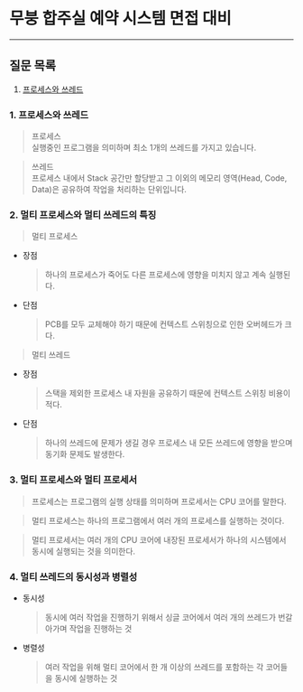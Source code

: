 # 무붕 합주실 예약 시스템 면접 대비

---

## 질문 목록

1. [프로세스와 쓰레드](#1-프로세스와-쓰레드)

### 1. 프로세스와 쓰레드

> 프로세스  
> 실행중인 프로그램을 의미하며 최소 1개의 쓰레드를 가지고 있습니다.

> 쓰레드  
> 프로세스 내에서 Stack 공간만 할당받고 그 이외의 메모리 영역(Head, Code, Data)은 공유하여 작업을 처리하는 단위입니다.

### 2. 멀티 프로세스와 멀티 쓰레드의 특징

> 멀티 프로세스

- 장점
  > 하나의 프로세스가 죽어도 다른 프로세스에 영향을 미치지 않고 계속 실행된다.
- 단점
  > PCB를 모두 교체해야 하기 때문에 컨텍스트 스위칭으로 인한 오버헤드가 크다.

> 멀티 쓰레드

- 장점
  > 스택을 제외한 프로세스 내 자원을 공유하기 때문에 컨텍스트 스위칭 비용이 적다.
- 단점
  > 하나의 쓰레드에 문제가 생길 경우 프로세스 내 모든 쓰레드에 영향을 받으며 동기화 문제도 발생한다.

### 3. 멀티 프로세스와 멀티 프로세서

> 프로세스는 프로그램의 실행 상태를 의미하며 프로세서는 CPU 코어를 말한다.

> 멀티 프로세스는 하나의 프로그램에서 여러 개의 프로세스를 실행하는 것이다.

> 멀티 프로세서는 여러 개의 CPU 코어에 내장된 프로세서가 하나의 시스템에서 동시에 실행되는 것을 의미한다.

### 4. 멀티 쓰레드의 동시성과 병렬성

- 동시성

  > 동시에 여러 작업을 진행하기 위해서 싱글 코어에서 여러 개의 쓰레드가 번갈아가며 작업을 진행하는 것

- 병렬성
  > 여러 작업을 위해 멀티 코어에서 한 개 이상의 쓰레드를 포함하는 각 코어들을 동시에 실행하는 것
